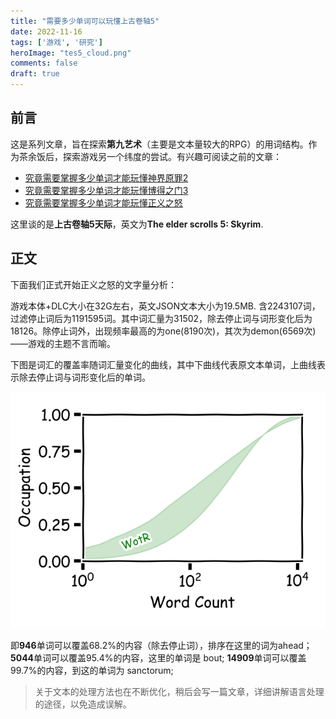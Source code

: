 ```yaml
---
title: "需要多少单词可以玩懂上古卷轴5"
date: 2022-11-16
tags: ['游戏', '研究']
heroImage: "tes5_cloud.png"
comments: false
draft: true
---
```


## 前言

这是系列文章，旨在探索**第九艺术**（主要是文本量较大的RPG）的用词结构。作为茶余饭后，探索游戏另一个纬度的尝试。有兴趣可阅读之前的文章：

- [究竟需要掌握多少单词才能玩懂神界原罪2](https://xhou.me/2020/06/%E7%A9%B6%E7%AB%9F%E9%9C%80%E8%A6%81%E6%8E%8C%E6%8F%A1%E5%A4%9A%E5%B0%91%E5%8D%95%E8%AF%8D%E6%89%8D%E8%83%BD%E7%8E%A9%E6%87%82%E7%A5%9E%E7%95%8C%E5%8E%9F%E7%BD%AA2/)
- [究竟需要掌握多少单词才能玩懂博得之门3](https://xhou.me/2020/10/%E9%9C%80%E8%A6%81%E5%A4%9A%E5%B0%91%E5%8D%95%E8%AF%8D%E5%8F%AF%E4%BB%A5%E7%8E%A9%E6%87%82%E5%8D%9A%E5%BE%B7%E4%B9%8B%E9%97%A83/)
- [究竟需要掌握多少单词才能玩懂正义之怒](https://xhou.me/2022/11/究竟需要掌握多少单词才能玩懂正义之怒/)

这里谈的是**上古卷轴5天际**，英文为**The elder scrolls 5: Skyrim**. 

## 正文

下面我们正式开始正义之怒的文字量分析：

游戏本体+DLC大小在32G左右，英文JSON文本大小为19.5MB. 含2243107词，过滤停止词后为1191595词。其中词汇量为31502，除去停止词与词形变化后为18126。除停止词外，出现频率最高的为one(8190次)，其次为demon(6569次)——游戏的主题不言而喻。

下图是词汇的覆盖率随词汇量变化的曲线，其中下曲线代表原文本单词，上曲线表示除去停止词与词形变化后的单词。

![curve](./wordcurve.png)

即**946**单词可以覆盖68.2%的内容（除去停止词），排序在这里的词为ahead；
**5044**单词可以覆盖95.4%的内容，这里的单词是 bout; 
**14909**单词可以覆盖99.7%的内容，到这的单词为 sanctorum;

> 关于文本的处理方法也在不断优化，稍后会写一篇文章，详细讲解语言处理的途径，以免造成误解。

